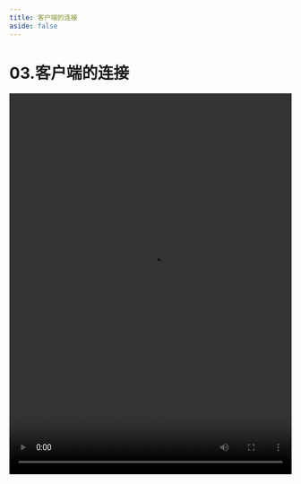 ```yaml
---
title: 客户端的连接
aside: false
---
```


# 03.客户端的连接

<video autoplay src="http://qn.chinavanes.com/nodejs/module-26/03.客户端的连接.mp4" controls controlsList="nodownload" width="100%" height="680"/>

